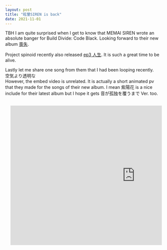 ```yaml
---
layout: post
title: "眩暈SIREN is back"
date: 2021-11-01
---
```


TBH  I am quite surprised when I get to know that MEMAI SIREN wrote an absolute banger for Build Divide: Code Black.
Looking forward to their new album [喪失](https://smr.lnk.to/MEMAISIREN_SOUSHITSU).

Project spinoid recently also released [ep3 人生](https://www.youtube.com/watch?v=GnlP_d0asII). It is such a great time to be alive.

Lastly let me share one song from them that I had been looping recently.<br>
空気より透明な<br>
However, the embed video is unrelated. It is actually a short animated pv that they made for the songs of their new album. I mean 紫陽花 is a nice include for their latest album but I hope it gets 音が孤独を覆うまで Ver. too.<br>

<pre>
<div class="video-container">
  <iframe src="https://www.youtube.com/embed/F9Gx5hkKxCw?start=0" width="800" height="450" frameborder="0" allowfullscreen></iframe>
</div>
</pre>
<!-- <hr> space with underline <br> line break but jekyll stupid spacing is too large until resolved use pre tag to preserve the enter and use it for spacing;comment youtube iframe can start with in seconds 16:9 ratio got time learn about frameborder for youtube 
if you use multiple paramter 1st after url >? and after that use & eg https://www.youtube.com/embed/MMhZNseGtAY?start=0&autoplay=1&enablejsapi=1
example above enable auto play ,start at 0seonds and enable javascript api-->

